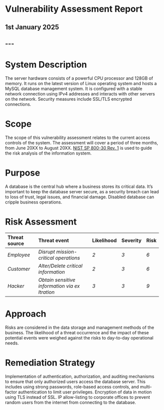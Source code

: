 # **Vulnerability Assessment Report**

## **1st January 2025**

## ---

# **System Description**

The server hardware consists of a powerful CPU processor and 128GB of memory. It runs on the latest version of Linux operating system and hosts a MySQL database management system. It is configured with a stable network connection using IPv4 addresses and interacts with other servers on the network. Security measures include SSL/TLS encrypted connections.

# **Scope**

The scope of this vulnerability assessment relates to the current access controls of the system. The assessment will cover a period of three months, from June 20XX to August 20XX. [NIST SP 800-30 Rev. 1](https://docs.google.com/document/d/1pRpdpQMEWskxSkwqEMv8W7A7x8GXQlcn0hEcDzWet3Y/template/preview?usp=sharing&resourcekey=0-3GRRWAd8HryVgof-Jc33yA) is used to guide the risk analysis of the information system.

# **Purpose**

A database is the central hub where a business stores its critical data. It’s important to keep the database server secure, as a security breach can lead to loss of trust, legal issues, and financial damage. Disabled database can cripple business operations.

# **Risk Assessment**

| Threat source | Threat event | Likelihood | Severity | Risk |
| :---- | :---- | :---- | :---- | :---- |
| *Employee* | *Disrupt mission-critical operations* | *2* | *3* | *6* |
| *Customer* | *Alter/Delete critical information* | *2* | *3* | *6* |
| *Hacker* | *Obtain sensitive information via ex ltration* | *3* | *3* | *9* |

# **Approach**

Risks are considered in the data storage and management methods of the business. The likelihood of a threat occurrence and the impact of these potential events were weighed against the risks to day-to-day operational needs.

# **Remediation Strategy**

Implementation of authentication, authorization, and auditing mechanisms to ensure that only authorized users access the database server. This includes using strong passwords, role-based access controls, and multi-factor authentication to limit user privileges. Encryption of data in motion using TLS instead of SSL. IP allow-listing to corporate offices to prevent random users from the internet from connecting to the database.

